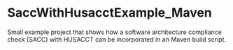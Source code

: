 # SaccWithHusacctExample_Maven
Small example project that shows how a software architecture compliance check (SACC) with HUSACCT can be incorporated in an Maven build script.
